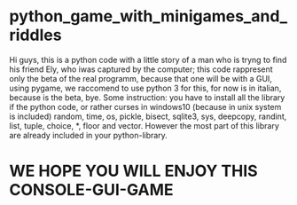 # python_game_with_minigames_and_riddles
Hi guys, this is a python code with a little story of a man who is tryng to find his friend Ely, who iwas captured by the computer; this code rappresent only the beta of the real programm, because that one will be with a GUI, using pygame, we raccomend to use python 3 for this, for now is in italian, because is the beta, bye.
Some instruction: you have to install all the library if the python code, or rather curses in windows10 (because in unix system is included) random, time, os, pickle, bisect, sqlite3, sys, deepcopy, randint, list, tuple, choice, *, floor and vector. However the most part of this library are already included in your python-library.
# WE HOPE YOU WILL ENJOY THIS CONSOLE-GUI-GAME